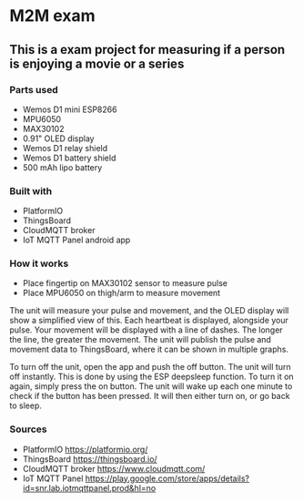 # M2M exam

## This is a exam project for measuring if a person is enjoying a movie or a series

### Parts used 
- Wemos D1 mini ESP8266
- MPU6050
- MAX30102
- 0.91" OLED display
- Wemos D1 relay shield
- Wemos D1 battery shield
- 500 mAh lipo battery

### Built with
- PlatformIO
- ThingsBoard 
- CloudMQTT broker
- IoT MQTT Panel android app

### How it works
- Place fingertip on MAX30102 sensor to measure pulse
- Place MPU6050 on thigh/arm to measure movement

The unit will measure your pulse and movement, and the OLED display will show a simplified view of this. 
Each heartbeat is displayed, alongside your pulse. Your movement will be displayed with a line of dashes. 
The longer the line, the greater the movement. 
The unit will publish the pulse and movement data to ThingsBoard, where it can be shown in multiple graphs. 

To turn off the unit, open the app and push the off button. The unit will turn off instantly. This is done
by using the ESP deepsleep function. 
To turn it on again, simply press the on button. The unit will wake up each one minute to check if the button 
has been pressed. It will then either turn on, or go back to sleep. 

### Sources
- PlatformIO
  https://platformio.org/
- ThingsBoard
  https://thingsboard.io/
- CloudMQTT broker
  https://www.cloudmqtt.com/ 
- IoT MQTT Panel
  https://play.google.com/store/apps/details?id=snr.lab.iotmqttpanel.prod&hl=no 

